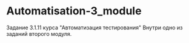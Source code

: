 # Automatisation-3_module
Задание 3.1.11 курса "Автоматизация тестирования" Внутри одно из заданий второго модуля.

